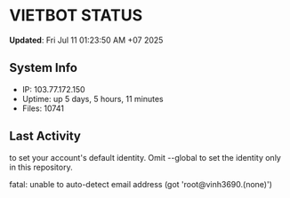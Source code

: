 # VIETBOT STATUS
**Updated**: Fri Jul 11 01:23:50 AM +07 2025

## System Info
- IP: 103.77.172.150
- Uptime: up 5 days, 5 hours, 11 minutes
- Files: 10741

## Last Activity

to set your account's default identity.
Omit --global to set the identity only in this repository.

fatal: unable to auto-detect email address (got 'root@vinh3690.(none)')
